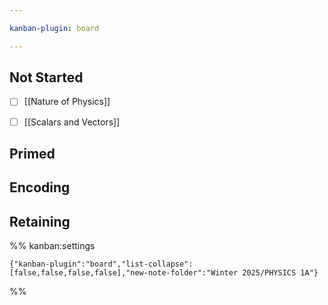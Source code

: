 ```yaml
---

kanban-plugin: board

---
```


## Not Started

- [ ] [[Nature of Physics]]
- [ ] [[Scalars and Vectors]]


## Primed



## Encoding



## Retaining





%% kanban:settings
```
{"kanban-plugin":"board","list-collapse":[false,false,false,false],"new-note-folder":"Winter 2025/PHYSICS 1A"}
```
%%